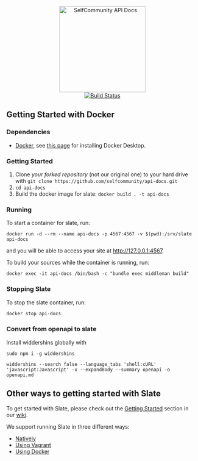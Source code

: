 <p align="center">
  <img src="https://avatars.githubusercontent.com/u/72084256?s=400&u=5b45ecbdddfa294f73c7d96058eccd10e68ebae8&v=4" alt="SelfCommunity API Docs" width="226">
  <br>
  <a href="https://github.com/slatedocs/slate/actions?query=workflow%3ABuild+branch%3Amain"><img src="https://github.com/selfcommunity/api-docs/workflows/Build/badge.svg?branch=main" alt="Build Status"></a>
</p>

Getting Started with Docker
------------------------------
### Dependencies

* [Docker](https://www.docker.com/), see [this page](https://www.docker.com/get-started) for installing Docker Desktop.

### Getting Started

1. Clone *your forked repository* (not our original one) to your hard drive with `git clone https://github.com/selfcommunity/api-docs.git`
2. `cd api-docs`
3. Build the docker image for slate: `docker build . -t api-docs`

### Running

To start a container for slate, run:

```
docker run -d --rm --name api-docs -p 4567:4567 -v $(pwd):/srv/slate api-docs
```

and you will be able to access your site at http://127.0.0.1:4567.

To build your sources while the container is running, run:

```
docker exec -it api-docs /bin/bash -c "bundle exec middleman build"
```

### Stopping Slate

To stop the slate container, run:

```bash
docker stop api-docs
```

### Convert from openapi to slate
Install widdershins globally with

```
sudo npm i -g widdershins
```

```
widdershins --search false --language_tabs 'shell:cURL' 'javascript:Javascript' -x --expandBody --summary openapi -o openapi.md
```

Other ways to getting started with Slate
------------------------------

To get started with Slate, please check out the [Getting Started](https://github.com/slatedocs/slate/wiki#getting-started)
section in our [wiki](https://github.com/slatedocs/slate/wiki).

We support running Slate in three different ways:
* [Natively](https://github.com/slatedocs/slate/wiki/Using-Slate-Natively)
* [Using Vagrant](https://github.com/slatedocs/slate/wiki/Using-Slate-in-Vagrant)
* [Using Docker](https://github.com/slatedocs/slate/wiki/Using-Slate-in-Docker)

